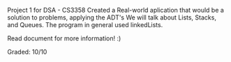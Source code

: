 Project 1 for DSA - CS3358
Created a Real-world aplication that would be a solution to problems, applying the ADT's
We will talk about Lists, Stacks, and Queues.
The program in general used linkedLists.

Read document for more information! :)

Graded: 10/10
